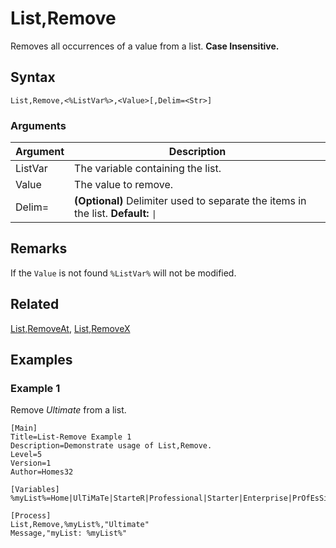 # List,Remove

Removes all occurrences of a value from a list. **Case Insensitive.**

## Syntax

```pebakery
List,Remove,<%ListVar%>,<Value>[,Delim=<Str>]
```

### Arguments

| Argument | Description |
| --- | --- |
| ListVar | The variable containing the list. |
| Value | The value to remove. |
| Delim= | **(Optional)** Delimiter used to separate the items in the list. **Default:** `\|` |

## Remarks

If the `Value` is not found `%ListVar%` will not be modified.

## Related

[List,RemoveAt](./RemoveAt.md), [List,RemoveX](./RemoveX.md)

## Examples

### Example 1

Remove _Ultimate_ from a list.

```pebakery
[Main]
Title=List-Remove Example 1
Description=Demonstrate usage of List,Remove.
Level=5
Version=1
Author=Homes32

[Variables]
%myList%=Home|UlTiMaTe|StarteR|Professional|Starter|Enterprise|PrOfEsSiOnAl|Starter|Ultimate

[Process]
List,Remove,%myList%,"Ultimate"
Message,"myList: %myList%"
```
